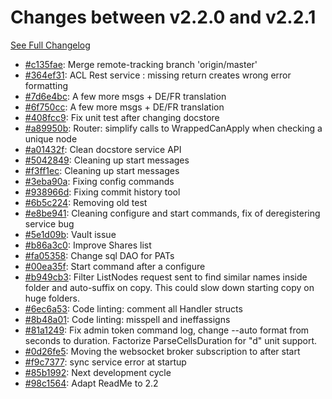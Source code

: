 # Changes between v2.2.0 and v2.2.1

[See Full Changelog](https://github.com/pydio/cells/compare/v2.2.0...v2.2.1)

- [#c135fae](https://github.com/pydio/cells/commit/c135fae948a171840871e91f246d0f4b08cd2bd3): Merge remote-tracking branch 'origin/master'
- [#364ef31](https://github.com/pydio/cells/commit/364ef313460aa2307f3e12efe13d2df3d25c161a): ACL Rest service : missing return creates wrong error formatting
- [#7d6e4bc](https://github.com/pydio/cells/commit/7d6e4bc3ee70f2d4efd6f668589f760de6e7763a): A few more msgs + DE/FR translation
- [#6f750cc](https://github.com/pydio/cells/commit/6f750cc8f18fe684fef4351e90d7d9f973ceb303): A few more msgs + DE/FR translation
- [#408fcc9](https://github.com/pydio/cells/commit/408fcc9d3e00d4de2e78b44d42c79329b9df9b31): Fix unit test after changing docstore
- [#a89950b](https://github.com/pydio/cells/commit/a89950bf360d1ca1b59d43ef44fd3751d4141ad0): Router: simplify calls to WrappedCanApply when checking a unique node
- [#a01432f](https://github.com/pydio/cells/commit/a01432fc20a8e9a3775976d21a1410334e3ba642): Clean docstore service API
- [#5042849](https://github.com/pydio/cells/commit/504284930f286ff35850c935977ae61355e68ccb): Cleaning up start messages
- [#f3ff1ec](https://github.com/pydio/cells/commit/f3ff1ec5cd47e950ae031896ee8ca5d788e48a72): Cleaning up start messages
- [#3eba90a](https://github.com/pydio/cells/commit/3eba90ae264ec119fe8faa3f29d4053b3191f781): Fixing config commands
- [#938966d](https://github.com/pydio/cells/commit/938966d7fe2bc185d9a4fc669d97d9ee20e94379): Fixing commit history tool
- [#6b5c224](https://github.com/pydio/cells/commit/6b5c22488f6bbf1ed116d9c1ff974701ba06a4c8): Removing old test
- [#e8be941](https://github.com/pydio/cells/commit/e8be941a1772a441842f21605e9ee8925220793a): Cleaning configure and start commands, fix of deregistering service bug
- [#5e1d09b](https://github.com/pydio/cells/commit/5e1d09bd18f4cc33e234b0a4485e8d02aee5c6b8): Vault issue
- [#b86a3c0](https://github.com/pydio/cells/commit/b86a3c0e12e08aa1c792b0496ac2c1f3ab439b9b): Improve Shares list
- [#fa05358](https://github.com/pydio/cells/commit/fa05358c1ac1583e75ee3194418e2b14d06640ab): Change sql DAO for PATs
- [#00ea35f](https://github.com/pydio/cells/commit/00ea35fbf5ecc67cd6d2bea9197240d492ac7acf): Start command after a configure
- [#b949cb3](https://github.com/pydio/cells/commit/b949cb3dc6711aef12c61ef84e4d7f082e8e6971): Filter ListNodes request sent to find similar names inside folder and auto-suffix on copy. This could slow down starting copy on huge folders.
- [#6ec6a53](https://github.com/pydio/cells/commit/6ec6a532a02d8d613b554f2bac2cd4105ff783ff): Code linting: comment all Handler structs
- [#8b48a01](https://github.com/pydio/cells/commit/8b48a0142e38aae38e411e9069ee29880520a558): Code linting: misspell and ineffassigns
- [#81a1249](https://github.com/pydio/cells/commit/81a1249a18f38a5f68d328d7b8b85b609a7ccebc): Fix admin token command log, change --auto format from seconds to duration. Factorize ParseCellsDuration for "d" unit support.
- [#0d26fe5](https://github.com/pydio/cells/commit/0d26fe5c2151783e09a60a37f71cd1be86e5e9e7): Moving the websocket broker subscription to after start
- [#f9c7377](https://github.com/pydio/cells/commit/f9c737748c02b20ba2adf58e9804dc1f03c70235): sync service error at startup
- [#85b1992](https://github.com/pydio/cells/commit/85b1992c2f1af307ec09a3afccc27452b6404b62): Next development cycle
- [#98c1564](https://github.com/pydio/cells/commit/98c156426ea723549b0a1ac9808639fac24472c5): Adapt ReadMe to 2.2
